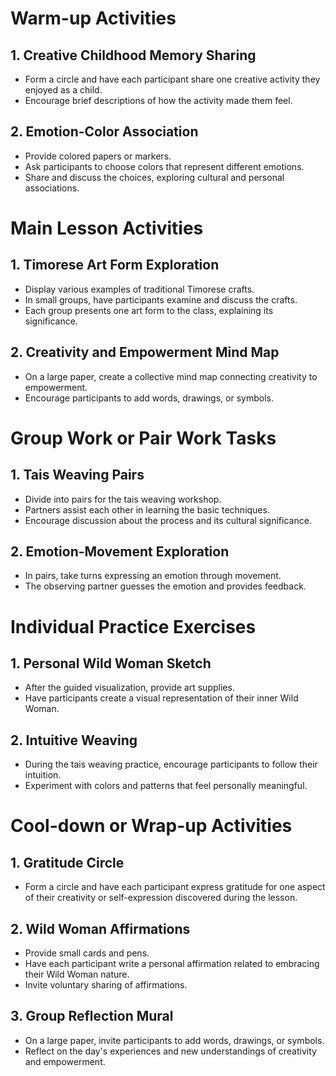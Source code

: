 # Warm-up Activities

## 1. Creative Childhood Memory Sharing
- Form a circle and have each participant share one creative activity they enjoyed as a child.
- Encourage brief descriptions of how the activity made them feel.

## 2. Emotion-Color Association
- Provide colored papers or markers.
- Ask participants to choose colors that represent different emotions.
- Share and discuss the choices, exploring cultural and personal associations.

# Main Lesson Activities

## 1. Timorese Art Form Exploration
- Display various examples of traditional Timorese crafts.
- In small groups, have participants examine and discuss the crafts.
- Each group presents one art form to the class, explaining its significance.

## 2. Creativity and Empowerment Mind Map
- On a large paper, create a collective mind map connecting creativity to empowerment.
- Encourage participants to add words, drawings, or symbols.

# Group Work or Pair Work Tasks

## 1. Tais Weaving Pairs
- Divide into pairs for the tais weaving workshop.
- Partners assist each other in learning the basic techniques.
- Encourage discussion about the process and its cultural significance.

## 2. Emotion-Movement Exploration
- In pairs, take turns expressing an emotion through movement.
- The observing partner guesses the emotion and provides feedback.

# Individual Practice Exercises

## 1. Personal Wild Woman Sketch
- After the guided visualization, provide art supplies.
- Have participants create a visual representation of their inner Wild Woman.

## 2. Intuitive Weaving
- During the tais weaving practice, encourage participants to follow their intuition.
- Experiment with colors and patterns that feel personally meaningful.

# Cool-down or Wrap-up Activities

## 1. Gratitude Circle
- Form a circle and have each participant express gratitude for one aspect of their creativity or self-expression discovered during the lesson.

## 2. Wild Woman Affirmations
- Provide small cards and pens.
- Have each participant write a personal affirmation related to embracing their Wild Woman nature.
- Invite voluntary sharing of affirmations.

## 3. Group Reflection Mural
- On a large paper, invite participants to add words, drawings, or symbols.
- Reflect on the day's experiences and new understandings of creativity and empowerment.